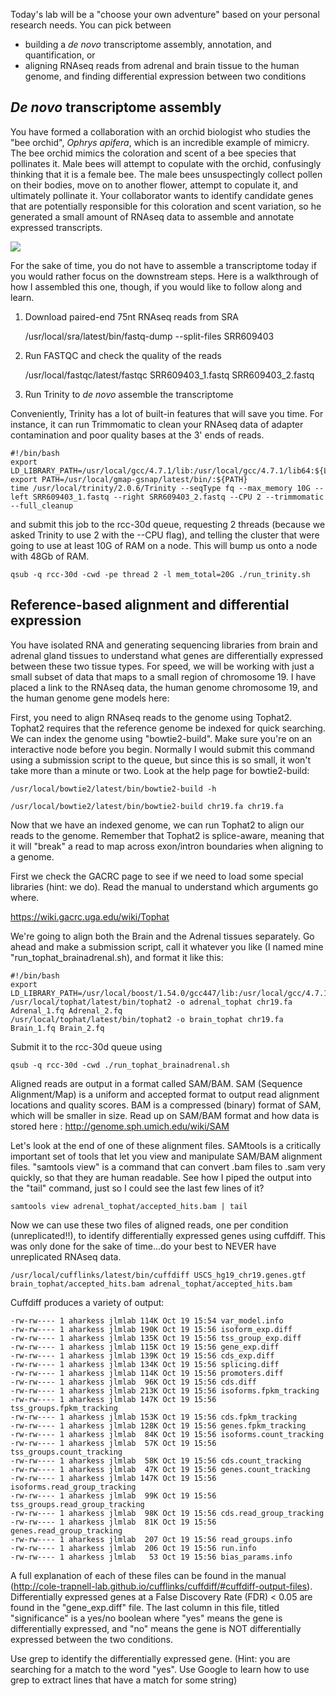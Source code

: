 Today's lab will be a "choose your own adventure" based on your personal research needs. You can pick between 

* building a _de novo_ transcriptome assembly, annotation, and quantification, or
* aligning RNAseq reads from adrenal and brain tissue to the human genome, and finding differential expression between two conditions


## _De novo_ transcriptome assembly

You have formed a collaboration with an orchid biologist who studies the "bee orchid", _Ophrys apifera_, which is an incredible example of mimicry. The bee orchid mimics the coloration and scent of a bee species that pollinates it. Male bees will attempt to copulate with the orchid, confusingly thinking that it is a female bee. The male bees unsuspectingly collect pollen on their bodies, move on to another flower, attempt to copulate it, and ultimately pollinate it. Your collaborator wants to identify candidate genes that are potentially responsible for this coloration and scent variation, so he generated a small amount of RNAseq data to assemble and annotate expressed transcripts.

![](https://thmcf.files.wordpress.com/2013/06/bee-orchid-imc-3702.jpg) 

For the sake of time, you do not have to assemble a transcriptome today if you would rather focus on the downstream steps. Here is a walkthrough of how I assembled this one, though, if you would like to follow along and learn.

1) Download paired-end 75nt RNAseq reads from SRA

    /usr/local/sra/latest/bin/fastq-dump --split-files SRR609403

2) Run FASTQC and check the quality of the reads

    /usr/local/fastqc/latest/fastqc SRR609403_1.fastq SRR609403_2.fastq

3) Run Trinity to _de novo_ assemble the transcriptome

Conveniently, Trinity has a lot of built-in features that will save you time. For instance, it can run Trimmomatic to clean your RNAseq data of adapter contamination and poor quality bases at the 3' ends of reads.

    #!/bin/bash
    export LD_LIBRARY_PATH=/usr/local/gcc/4.7.1/lib:/usr/local/gcc/4.7.1/lib64:${LD_LIBRARY_PATH}
    export PATH=/usr/local/gmap-gsnap/latest/bin/:${PATH}
    time /usr/local/trinity/2.0.6/Trinity --seqType fq --max_memory 10G --left SRR609403_1.fastq --right SRR609403_2.fastq --CPU 2 --trimmomatic --full_cleanup

and submit this job to the rcc-30d queue, requesting 2 threads (because we asked Trinity to use 2 with the --CPU flag), and telling the cluster that were going to use at least 10G of RAM on a node. This will bump us onto a node with 48Gb of RAM. 

    qsub -q rcc-30d -cwd -pe thread 2 -l mem_total=20G ./run_trinity.sh


## Reference-based alignment and differential expression

You have isolated RNA and generating sequencing libraries from brain and adrenal gland tissues to understand what genes are differentially expressed between these two tissue types. For speed, we will be working with just a small subset of data that maps to a small region of chromosome 19. I have placed a link to the RNAseq data, the human genome chromosome 19, and the human genome gene models here:


First, you need to align RNAseq reads to the genome using Tophat2. Tophat2 requires that the reference genome be indexed for quick searching. We can index the genome using "bowtie2-build". Make sure you're on an interactive node before you begin. Normally I would submit this command using a submission script to the queue, but since this is so small, it won't take more than a minute or two. Look at the help page for bowtie2-build:

    /usr/local/bowtie2/latest/bin/bowtie2-build -h

    /usr/local/bowtie2/latest/bin/bowtie2-build chr19.fa chr19.fa

Now that we have an indexed genome, we can run Tophat2 to align our reads to the genome. Remember that Tophat2 is splice-aware, meaning that it will "break" a read to map across exon/intron boundaries when aligning to a genome.

First we check the GACRC page to see if we need to load some special libraries (hint: we do). Read the manual to understand which arguments go where. 

https://wiki.gacrc.uga.edu/wiki/Tophat

We're going to align both the Brain and the Adrenal tissues separately. Go ahead and make a submission script, call it whatever you like (I named mine "run_tophat_brainadrenal.sh), and format it like this:

    #!/bin/bash
    export LD_LIBRARY_PATH=/usr/local/boost/1.54.0/gcc447/lib:/usr/local/gcc/4.7.1/lib:/usr/local/gcc/4.7.1/lib64:${LD_LIBRARY_PATH}
    /usr/local/tophat/latest/bin/tophat2 -o adrenal_tophat chr19.fa Adrenal_1.fq Adrenal_2.fq 
    /usr/local/tophat/latest/bin/tophat2 -o brain_tophat chr19.fa Brain_1.fq Brain_2.fq 

Submit it to the rcc-30d queue using 

    qsub -q rcc-30d -cwd ./run_tophat_brainadrenal.sh

Aligned reads are output in a format called SAM/BAM. SAM (Sequence Alignment/Map) is a uniform and accepted format to output read alignment locations and quality scores. BAM is a compressed (binary) format of SAM, which will be smaller in size. Read up on SAM/BAM format and how data is stored here : http://genome.sph.umich.edu/wiki/SAM

Let's look at the end of one of these alignment files. SAMtools is a critically important set of tools that let you view and manipulate SAM/BAM alignment files. "samtools view" is a command that can convert .bam files to .sam very quickly, so that they are human readable. See how I piped the output into the "tail" command, just so I could see the last few lines of it?

    samtools view adrenal_tophat/accepted_hits.bam | tail

Now we can use these two files of aligned reads, one per condition (unreplicated!!), to identify differentially expressed genes using cuffdiff. This was only done for the sake of time...do your best to NEVER have unreplicated RNAseq data. 

    /usr/local/cufflinks/latest/bin/cuffdiff USCS_hg19_chr19.genes.gtf brain_tophat/accepted_hits.bam adrenal_tophat/accepted_hits.bam

Cuffdiff produces a variety of output:

    -rw-rw---- 1 aharkess jlmlab 114K Oct 19 15:54 var_model.info
    -rw-rw---- 1 aharkess jlmlab 190K Oct 19 15:56 isoform_exp.diff
    -rw-rw---- 1 aharkess jlmlab 135K Oct 19 15:56 tss_group_exp.diff
    -rw-rw---- 1 aharkess jlmlab 115K Oct 19 15:56 gene_exp.diff
    -rw-rw---- 1 aharkess jlmlab 139K Oct 19 15:56 cds_exp.diff
    -rw-rw---- 1 aharkess jlmlab 134K Oct 19 15:56 splicing.diff
    -rw-rw---- 1 aharkess jlmlab 114K Oct 19 15:56 promoters.diff
    -rw-rw---- 1 aharkess jlmlab  96K Oct 19 15:56 cds.diff
    -rw-rw---- 1 aharkess jlmlab 213K Oct 19 15:56 isoforms.fpkm_tracking
    -rw-rw---- 1 aharkess jlmlab 147K Oct 19 15:56 tss_groups.fpkm_tracking
    -rw-rw---- 1 aharkess jlmlab 153K Oct 19 15:56 cds.fpkm_tracking
    -rw-rw---- 1 aharkess jlmlab 128K Oct 19 15:56 genes.fpkm_tracking
    -rw-rw---- 1 aharkess jlmlab  84K Oct 19 15:56 isoforms.count_tracking
    -rw-rw---- 1 aharkess jlmlab  57K Oct 19 15:56 tss_groups.count_tracking
    -rw-rw---- 1 aharkess jlmlab  58K Oct 19 15:56 cds.count_tracking
    -rw-rw---- 1 aharkess jlmlab  47K Oct 19 15:56 genes.count_tracking
    -rw-rw---- 1 aharkess jlmlab 147K Oct 19 15:56 isoforms.read_group_tracking
    -rw-rw---- 1 aharkess jlmlab  99K Oct 19 15:56 tss_groups.read_group_tracking
    -rw-rw---- 1 aharkess jlmlab  98K Oct 19 15:56 cds.read_group_tracking
    -rw-rw---- 1 aharkess jlmlab  81K Oct 19 15:56 genes.read_group_tracking
    -rw-rw---- 1 aharkess jlmlab  207 Oct 19 15:56 read_groups.info
    -rw-rw---- 1 aharkess jlmlab  206 Oct 19 15:56 run.info
    -rw-rw---- 1 aharkess jlmlab   53 Oct 19 15:56 bias_params.info


A full explanation of each of these files can be found in the manual (http://cole-trapnell-lab.github.io/cufflinks/cuffdiff/#cuffdiff-output-files). Differentially expressed genes at a False Discovery Rate (FDR) < 0.05 are found in the "gene_exp.diff" file. The last column in this file, titled "significance" is a yes/no boolean where "yes" means the gene is differentially expressed, and "no" means the gene is NOT differentially expressed between the two conditions. 

Use grep to identify the differentially expressed gene. (Hint: you are searching for a match to the word "yes". Use Google to learn how to use grep to extract lines that have a match for some string)


